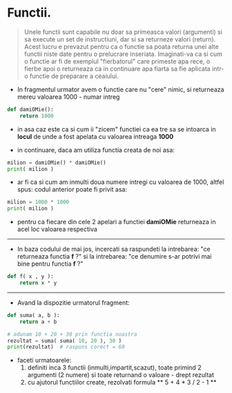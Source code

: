 # Functii.


> Unele functii sunt capabile nu doar sa primeasca valori (argumenti) si sa execute un set de instructiuni, dar si sa returneze valori (return). Acest lucru e prevazut pentru ca o functie sa poata returna unei alte functii niste date pentru o prelucrare inseriata. Imaginati-va ca si cum o functie ar fi de exemplul "fierbatorul" care primeste apa rece, o fierbe apoi o returneaza ca in continuare apa fiarta sa fie aplicata intr-o functie de preparare a ceaiului.

* In fragmentul urmator avem o functie care nu "cere" nimic, si returneaza mereu valoarea 1000 - numar intreg
```python
def damiOMie():
    return 1000
```
* in asa caz este ca si cum ii "zicem" functiei ca ea tre sa se intoarca in **locul** de unde a fost apelata cu valoarea intreaga **1000**

* in continuare, daca am utiliza functia creata de noi asa:
```python
milion = damiOMie() * damiOMie()
print( milion )
```
* ar fi ca si cum am inmulti doua numere intregi cu valoarea de 1000, altfel spus: codul anterior poate fi privit asa:

```python
milion = 1000 * 1000
print( milion )
```
* pentru ca fiecare din cele 2 apelari a functiei **damiOMie** returneaza in acel loc valoarea respectiva

---

* In baza codului de mai jos, incercati sa raspundeti la intrebarea: "ce returneaza functia **f** ?" si la intrebarea: "ce denumire s-ar potrivi mai bine pentru functia **f** ?"

```python
def f( x , y ):
    return x * y
```

---

* Avand la dispozitie urmatorul fragment:

```python
def suma( a, b ):
    return a + b

# adunam 10 + 20 + 30 prin functia noastra
rezultat = suma( suma( 10, 20 ), 30 )
print(rezultat)  # raspuns corect = 60
```

* faceti urmatoarele:
    1. definiti inca 3 functii (inmulti,impartit,scazut), toate primind 2 argumenti (2 numere) si toate returnand o valoare - drept rezultat
    2. cu ajutorul functiilor create, rezolvati formula ** 5 + 4 * 3 / 2 - 1 **

